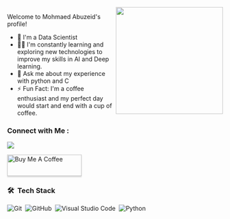 
<img width="250" align="right" src="https://c.tenor.com/_DOBjnGspYAAAAAM/code-coding.gif">

  Welcome to Mohmaed Abuzeid's profile!

- 🏢 I'm a Data Scientist
- 👨‍💻 I'm constantly learning and exploring new technologies to improve my skills in AI and Deep learning.
- 💬 Ask me about my experience with python and C
- ⚡ Fun Fact: I'm a coffee enthusiast and my perfect day would start and end with a cup of coffee.
  


### Connect with Me :

<a href="https://www.linkedin.com/in/mohamed-mamdouh-abuzeid-2a62111b7?lipi=urn%3Ali%3Apage%3Ad_flagship3_profile_view_base_contact_details%3B95dttb0wRgO3sndnyR8q2A%3D%3D" target="_blank"><img src="https://img.shields.io/badge/-Mohamed%20Abuzeid-0077B5?style=for-the-badge&logo=Linkedin&logoColor=white"/></a>


<a href="https://www.buymeacoffee.com/yousefdergham" target="_blank"><img src="https://cdn.buymeacoffee.com/buttons/v2/lato-orange.png" alt="Buy Me A Coffee" style="height: 50px !important;width: 174px !important;box-shadow: 0px 3px 2px 0px rgba(190, 190, 190, 0.5) !important;-webkit-box-shadow: 0px 3px 2px 0px rgba(190, 190, 190, 0.5) !important;" ></a>

### 🛠 &nbsp;Tech Stack
![Git](https://img.shields.io/badge/-Git-05122A?style=flat&logo=git)&nbsp;
![GitHub](https://img.shields.io/badge/-GitHub-05122A?style=flat&logo=github)&nbsp;
![Visual Studio Code](https://img.shields.io/badge/-Visual%20Studio%20Code-05122A?style=flat&logo=visual-studio-code&logoColor=007ACC)&nbsp;
![Python](https://img.shields.io/badge/-Python%20-05122A?style=flat&logo=python)&nbsp;



